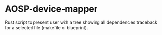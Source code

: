 # AOSP-device-mapper
Rust script to present user with a tree showing all dependencies traceback for a selected file (makefile or blueprint). 
